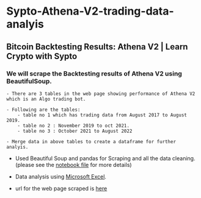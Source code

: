 # Sypto-Athena-V2-trading-data-analyis


## Bitcoin Backtesting Results: Athena V2 | Learn Crypto with Sypto

   ### We will scrape the Backtesting results of Athena V2 using BeautifulSoup.

    - There are 3 tables in the web page showing performance of Athena V2 which is an Algo trading bot.

    - Following are the tables:
        - table no 1 which has trading data from August 2017 to August 2019.
        - table no 2 : November 2019 to oct 2021.
        - table no 3 : October 2021 to August 2022

    - Merge data in above tables to create a dataframe for further analyis.
    
   - Used Beautiful Soup and pandas for Scraping and all the data cleaning. (please see the [notebook file](https://github.com/android16-rj/Sypto-Athena-V2-trading-data-analyis/blob/main/sypto-web_scraping.ipynb) for more details)
   - Data analysis using [Microsoft Excel](https://github.com/android16-rj/Sypto-Athena-V2-trading-data-analyis/blob/main/Sypto_athena_V2_trading_data.xlsx).

   - url for the web page scraped is [here](https://learn.sypto.xyz/invest-in-bitcoin-athena-v2/)

